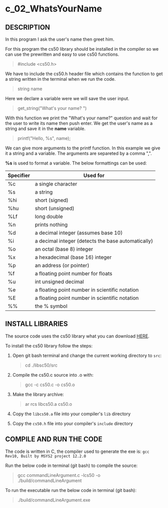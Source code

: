 # c_02_WhatsYourName

## DESCRIPTION

In this program I ask the user's name then greet him.

For this program the cs50 library should be installed in the compiler so we can use the prewritten and
easy to use cs50 functions.

> #include <cs50.h>

We have to include the cs50.h header file which contains the function to get a string written in the terminal
when we run the code.

> string name

Here we declare a variable were we will save the user input.

> get_string("What's your name? ")

With this function we print the "What's your name?" question and wait for the user to write its name then push enter.
We get the user's name as a string and save it in the **name** variable.

> printf("Hello, %s", name);

We can give more arguments to the printf function. In this example we give it a string and a variable.
The arguments are separeted by a comma ",".

**%s** is used to format a variable. The below formattings can be used:

| Specifier | Used for |
|-----------|-----------|
| %c | a single character |
| %s | a string |
| %hi | short (signed) |
| %hu | short (unsigned) |
| %Lf | long double |
| %n | prints nothing |
| %d | a decimal integer (assumes base 10) |
| %i | a decimal integer (detects the base automatically) |
| %o | an octal (base 8) integer |
| %x | a hexadecimal (base 16) integer |
| %p | an address (or pointer) |
| %f | a floating point number for floats |
| %u | int unsigned decimal |
| %e | a floating point number in scientific notation |
| %E | a floating point number in scientific notation |
| %% | the % symbol |

## INSTALL LIBRARIES

The source code uses the cs50 library what you can download [HERE](https://github.com/cs50/libcs50).

To install the cs50 library follow the steps:

1. Open git bash terminal and change the current working directory to `src`:  
   > cd ./libsc50/src

2. Compile the cs50.c source into .o with:
   > gcc -c cs50.c -o cs50.o

3. Make the library archive:  
   > ar rcs libcs50.a cs50.o

4. Copy the `libcs50.a` file into your compiler's `lib` directory

5. Copy the `cs50.h` file into your compiler's `include` directory

## COMPILE AND RUN THE CODE

The code is written in C, the compiler used to generate the exe is: `gcc Rev10, Built by MSYS2 project 12.2.0`

Run the below code in terminal (git bash) to compile the source:

> gcc commandLineArgument.c -lcs50 -o ./build/commandLineArgument

To run the executable run the below code in terminal (git bash):

> ./build/commandLineArgument.exe
